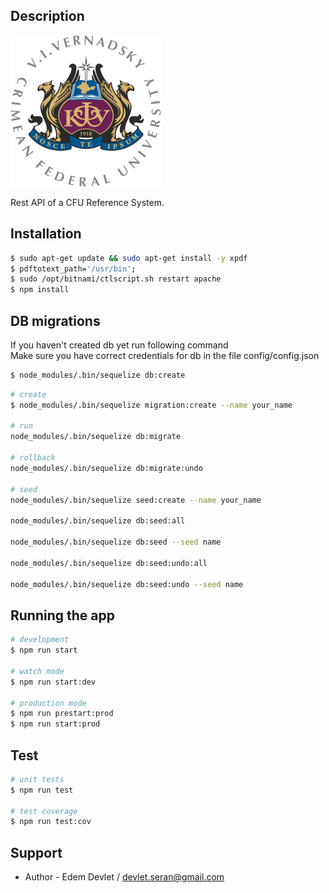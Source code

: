 ## Description
![alt text](./public/cfu-logo.png)

Rest API of a CFU Reference System.

## Installation

```bash
$ sudo apt-get update && sudo apt-get install -y xpdf
$ pdftotext_path='/usr/bin';
$ sudo /opt/bitnami/ctlscript.sh restart apache
$ npm install
```

## DB migrations

If you haven't created db yet run following command  
Make sure you have correct credentials for db in the file config/config.json
  
```bash
$ node_modules/.bin/sequelize db:create
```

```bash
# create
$ node_modules/.bin/sequelize migration:create --name your_name

# run
node_modules/.bin/sequelize db:migrate

# rollback
node_modules/.bin/sequelize db:migrate:undo

# seed
node_modules/.bin/sequelize seed:create --name your_name

node_modules/.bin/sequelize db:seed:all

node_modules/.bin/sequelize db:seed --seed name

node_modules/.bin/sequelize db:seed:undo:all

node_modules/.bin/sequelize db:seed:undo --seed name

```


## Running the app

```bash
# development
$ npm run start

# watch mode
$ npm run start:dev

# production mode
$ npm run prestart:prod
$ npm run start:prod
```


## Test

```bash
# unit tests
$ npm run test

# test coverage
$ npm run test:cov
```

## Support

- Author - Edem Devlet / devlet.seran@gmail.com
